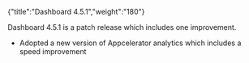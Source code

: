 {"title":"Dashboard 4.5.1","weight":"180"} 

Dashboard 4.5.1 is a patch release which includes one improvement.

*   Adopted a new version of Appcelerator analytics which includes a speed improvement